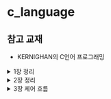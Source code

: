 # c_language
## 참고 교재
- KERNIGHAN의 C언어 프로그래밍

<details>
<summary>1장 정리</summary>

- 파일의 끝을 나타내는 기호는 -1 또는 0 이다.
- = 보다 !=의 우선순위가 높다.
- putchar()해당 정수값에 해당하는 아스키값을 출력한다.
- 이 책에서 call-by-reference, call-by-value
  - call-by-reference : 변수명을 매개변수로 넘겨줌
  - call-by-value : 값을 매개변수로 넘겨줌
- extern 자료형 변수명 : 다른 파일(또는 다른 위치)에 정의된 전역 변수나 함수가 있다고 선언만 해주는 키워드.
</details>

<details>
<summary>2장 정리</summary>

- 변수명이 밑줄로 시작하지 못하는 이유 -> 라이브러리 이름이 밑줄로 시작하는 경우가 있어서
- long double : 이 한정사는 부동소수형의 정밀도를 더 높여준다.
- 문자열 상수는 컴파일 시에 연결될 수 있다.
- 열거 상수 : 정수형 상수의 나열
  - 상수의 이름은 모두 달라야 하지만 값은 같을 수 있다.
- 열겨형 변수의 값을 확인하기 위해서는 디버거를 사용해야 한다.
- const : 원소들의 값이 변하지 않는다.

### 산술 연산자
- float, double는 %연산자가 적용될 수 없다.

### 형 변환
- 자동변환은 정보의 손실 없이 변환 가능할 때뿐이다.
- EBCDIC : IBM에서 만들고 1960년대 메인 프레임 컴퓨터인 System/360 시리즈에서 사용한 인코딩 방식
  - 8비트
  - 문자값이 불연속적이다.
- 기계의 표준 출력문자 세트의 어떤 글자도 음수가 되지 않는다. -> 기기에 따라서 다르다.
- float는 자동적으로 double로 변환되지 않는다.
- double이 float로 변환될 때 소수 이하를 버릴지 반올림할지는 기종에 따라 다르다.
- cast
- 함수원형 : 함수가 어떤 인자를 받고, 어떤 타입을 반환하는지를 미리 선언하는것
- getchar에서는 EOF를 구분하기 위해서 int로 반환값을 받는다.

### 증가 연산자 감소 연산자
- 변수에만 사용될 수 있고, 수식에는 사용할 수 없다.

### 비트 연산자
- 비트를 사용하는 부분이 많이 약했던거 같다.

### 지정 연산자와 수식
- *= 은 + 보다 우선순위가 낮다
- unsigned로 매개변수를 선언함으로써 우측 이동 시 빈 비트가 기계에 관계없이 sign 비트가 아닌 0으로 채워질 수 있다.
- 컴파일러가 보다 효율적인 코드를 생성하는데 도움이 된다.
  - x값이 레지스터에 이미 올라가 있는 상태에서 바로 덧셈이 가능하다.
  - 별로 메모리 접근 없이 연산 수행이 가능
  - x = x + y => x+y결과를 메모리의 한 공간에 저장한 이후에 x에 대입한다.
- x &= (x-1)을 사용하면 최우측의 비트를 지우는게 가능하다.
  - 왜냐하면 x-1을 수행하면 최우측의 1비트는 0이 나오고 그 아래는 전부 1이 나온다. 
  - 여기서 & 연산을 수행하면 최우측의 비트 부분에 0을 AND연산 하기 때문에 0으로 변경된다.
  - 그 이하의 자리에는 원래의 수가 0이기 때문에 AND연산하면 다 0으로 바뀐다.

#### 계산순서에 의존하는 프로그램을 작성하는 것은 어떤 언어에서든 나쁜 프로그래밍 습관이다.
</details>

<details>
<summary>3장 제어 흐름</summary>

- 함수 인자에서의 콤마나 선언문에서 변수를 구별하는 콤마는 연산자가 아니므로 왼쪽에서 오른쪽으로의 연산을 보장하지 않는다.
- goto문은 중첩된 루프에서 한 번에 모든 루프를 벗어날 때 유용하다.
- goto문을 사용하면 구조가 복잡해지기 때문에 사용하지 않는게 좋다.
</details>